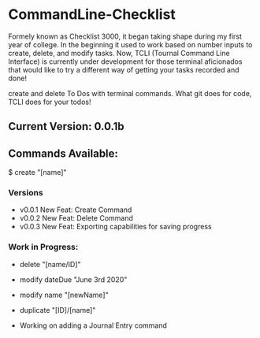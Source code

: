 # CommandLine-Checklist

Formely known as Checklist 3000, it began taking shape during my first year of college. In the beginning it used to work based on number inputs to create, delete, and modify tasks. Now, TCLI (Tournal Command Line Interface) is currently under development for those terminal aficionados that would like to try a different way of getting your tasks recorded and done!

create and delete To Dos with terminal commands. What git does for code, TCLI does for your todos!

## Current Version: 0.0.1b
## Commands Available:

 $ create "[name]" 

### Versions
- v0.0.1 New Feat: Create Command
- v0.0.2 New Feat: Delete Command
- v0.0.3 New Feat: Exporting capabilities for saving progress

### Work in Progress:

 - delete "[name/ID]"
 
 - modify dateDue "June 3rd 2020"
 
 - modify name "[newName]"
 
 - duplicate "[ID]/[name]"

 - Working on adding a Journal Entry command

